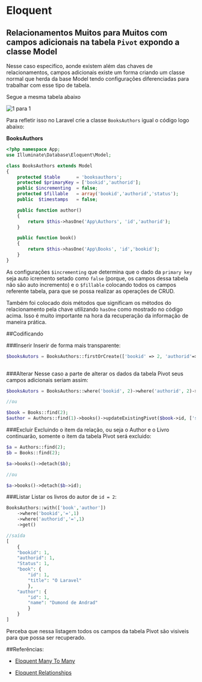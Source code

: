 # Eloquent

## Relacionamentos Muitos para Muitos com campos adicionais na tabela `Pivot` expondo a classe Model


Nesse caso especifico, aonde existem além das chaves de relacionamentos, campos adicionais existe um forma criando um classe normal que herda da base Model tendo configurações diferenciadas para trabalhar com esse tipo de tabela. 

Segue a mesma tabela abaixo

![1 para 1](https://github.com/diasfulvio/howto/blob/master/images/N-M-withpivot.png)

Para refletir isso no Laravel crie a classe `BooksAuthors` igual o código logo abaixo:

__BooksAuthors__

```PHP
<?php namespace App;
use Illuminate\Database\Eloquent\Model;

class BooksAuthors extends Model
{
    protected $table      = 'booksauthors';
    protected $primaryKey = ['bookid','authorid'];
    public $incrementing  = false;
    protected $fillable   = array('bookid','authorid','status');
    public  $timestamps   = false;

    public function author()
    {
        return $this->hasOne('App\Authors', 'id','authorid');
    }

    public function book()
    {
        return $this->hasOne('App\Books', 'id','bookid');
    }
}
```
As configurações `$incrementing` que determina que o dado da `primary key` seja auto icremento setado como `false` (porque, os campos dessa tabela não são auto incremento) e o `$fillable` colocando todos os campos referente tabela, para que se possa realizar as operações de CRUD.

Também foi colocado dois métodos que significam os métodos do relacionamento pela chave utilizando `hasOne` como mostrado no código acima. Isso é muito importante na hora da recuperação da informação de maneira prática.



##Codificando

###Inserir
Inserir de forma mais transparente:
```PHP
$booksAutors = BooksAuthors::firstOrCreate(['bookid' => 2, 'authorid'=> 2, 'status' =>1]);
        
```
###Alterar
Nesse caso a parte de alterar os dados da tabela Pivot seus campos adicionais seriam assim:

```PHP
$booksAutors = BooksAuthors::where('bookid', 2)->where('authorid', 2)->update(['status' => 0]);

//ou

$book = Books::find(2);
$author = Authors::find(1)->books()->updateExistingPivot($book->id, ['status' => 0]);

```

###Excluir
Excluindo o item da relação, ou seja o Author e o Livro continuarão, somente o item da tabela Pivot será excluido:
```PHP
$a = Authors::find(2);
$b = Books::find(2);

$a->books()->detach($b);

//ou

$a->books()->detach($b->id);
```

###Listar
Listar os livros do autor de `id = 2`:

```PHP
BooksAuthors::with(['book','author'])
    ->where('bookid','=',1)
    ->where('authorid','=',1)
    ->get()

//saída
[
    {
    "bookid": 1,
    "authorid": 1,
    "Status": 1,
    "book": {
        "id": 1,
        "title": "O Laravel"
        },
    "author": {
        "id": 1,
        "name": "Dumond de Andrad"
        }
    }
]
```

Perceba que nessa listagem todos os campos da tabela Pivot são visiveis para que possa ser recuperado.

##Referências: 

- [Eloquent Many To Many](http://laravel.com/docs/5.0/eloquent#many-to-many)
    
- [Eloquent Relationships](http://laravel.com/docs/5.0/eloquent#relationships)
